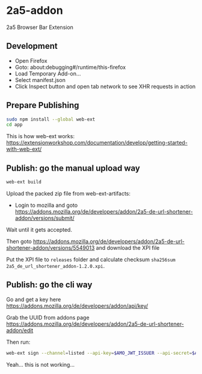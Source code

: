 # 2a5-addon
2a5 Browser Bar Extension

## Development

- Open Firefox
- Goto: about:debugging#/runtime/this-firefox
- Load Temporary Add-on...
- Select manifest.json
- Click Inspect button and open tab network to see XHR requests in action

## Prepare Publishing
```bash
sudo npm install --global web-ext
cd app
```

This is how web-ext works: https://extensionworkshop.com/documentation/develop/getting-started-with-web-ext/


## Publish: go the manual upload way
```bash
web-ext build
```
Upload the packed zip file from web-ext-artifacts:
- Login to mozilla and goto https://addons.mozilla.org/de/developers/addon/2a5-de-url-shortener-addon/versions/submit/

Wait until it gets accepted.

Then goto https://addons.mozilla.org/de/developers/addon/2a5-de-url-shortener-addon/versions/5549013 and download the XPI file

Put the XPI file to `releases` folder and calculate checksum `sha256sum 2a5_de_url_shortener_addon-1.2.0.xpi`.


## Publish: go the cli way

Go and get a key here https://addons.mozilla.org/de/developers/addon/api/key/

Grab the UUID from addons page https://addons.mozilla.org/de/developers/addon/2a5-de-url-shortener-addon/edit

Then run:
```bash
web-ext sign --channel=listed --api-key=$AMO_JWT_ISSUER --api-secret=$AMO_JWT_SECRET --id="{UUID}"
```

Yeah... this is not working...

